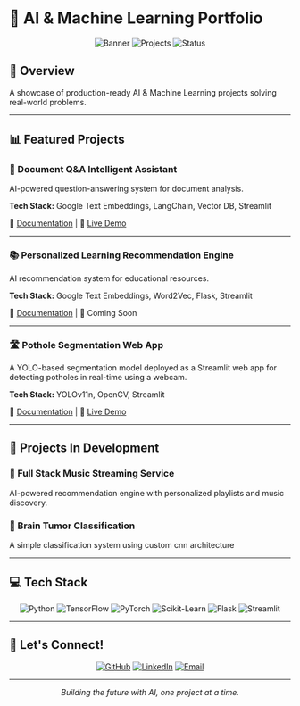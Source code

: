# 🚀 AI & Machine Learning Portfolio

<div align="center">
  
![Banner](https://img.shields.io/badge/AI-Machine%20Learning-blue?style=for-the-badge)
![Projects](https://img.shields.io/badge/Projects-Open%20Source-green?style=for-the-badge)
![Status](https://img.shields.io/badge/Status-Active-brightgreen?style=for-the-badge)

</div>

## 🌟 Overview

A showcase of production-ready AI & Machine Learning projects solving real-world problems.

---

## 📊 Featured Projects

### 🤖 Document Q&A Intelligent Assistant

AI-powered question-answering system for document analysis.

**Tech Stack:** Google Text Embeddings, LangChain, Vector DB, Streamlit

📘 [Documentation](https://github.com/Nishanth1812/Projects/blob/main/Document_qna_Chatbot/README.md) | 🔗 [Live Demo](https://projects-86komz42enip8tavm3j76s.streamlit.app/)

---

### 📚 Personalized Learning Recommendation Engine

AI recommendation system for educational resources.

**Tech Stack:** Google Text Embeddings, Word2Vec, Flask, Streamlit

📘 [Documentation](https://github.com/Nishanth1812/Projects/blob/main/Ml_Projects/Course_Recommendation_System/README.md) | 🚧 Coming Soon

---

### 🛣️ Pothole Segmentation Web App

A YOLO-based segmentation model deployed as a Streamlit web app for detecting potholes in real-time using a webcam.

**Tech Stack:** YOLOv11n, OpenCV, Streamlit

📘 [Documentation](https://github.com/Nishanth1812/Projects/blob/main/Pothole%20Segmentation%20using%20yolo%20v11n%20model/README.md) | 🔗 [Live Demo](https://yolo-app-app-fmkndepx9rud2hpec5k7zv.streamlit.app/)

---

## 🔬 Projects In Development

### 🔹 Full Stack Music Streaming Service
AI-powered recommendation engine with personalized playlists and music discovery.

### 🔹 Brain Tumor Classification
A simple classification system using custom cnn architecture


---

## 💻 Tech Stack

<div align="center">

![Python](https://img.shields.io/badge/Python-3776AB?style=for-the-badge&logo=python&logoColor=white)
![TensorFlow](https://img.shields.io/badge/TensorFlow-FF6F00?style=for-the-badge&logo=tensorflow&logoColor=white)
![PyTorch](https://img.shields.io/badge/PyTorch-EE4C2C?style=for-the-badge&logo=pytorch&logoColor=white)
![Scikit-Learn](https://img.shields.io/badge/Scikit--Learn-F7931E?style=for-the-badge&logo=scikit-learn&logoColor=white)
![Flask](https://img.shields.io/badge/Flask-000000?style=for-the-badge&logo=flask&logoColor=white)
![Streamlit](https://img.shields.io/badge/Streamlit-FF4B4B?style=for-the-badge&logo=streamlit&logoColor=white)

</div>

---

## 🤝 Let's Connect!

<div align="center">

[![GitHub](https://img.shields.io/badge/GitHub-Nishanth1812-181717?style=for-the-badge&logo=github)](https://github.com/Nishanth1812)
[![LinkedIn](https://img.shields.io/badge/LinkedIn-Nishanth%20Devabathini-0A66C2?style=for-the-badge&logo=linkedin)](https://www.linkedin.com/in/nishanth-devabathini-738a8a212/)
[![Email](https://img.shields.io/badge/Email-dn8.porps@gmail.com-EA4335?style=for-the-badge&logo=gmail)](mailto:dn8.porps@gmail.com)

</div>

---

<div align="center">
  <p><i>Building the future with AI, one project at a time.</i></p>
</div>
